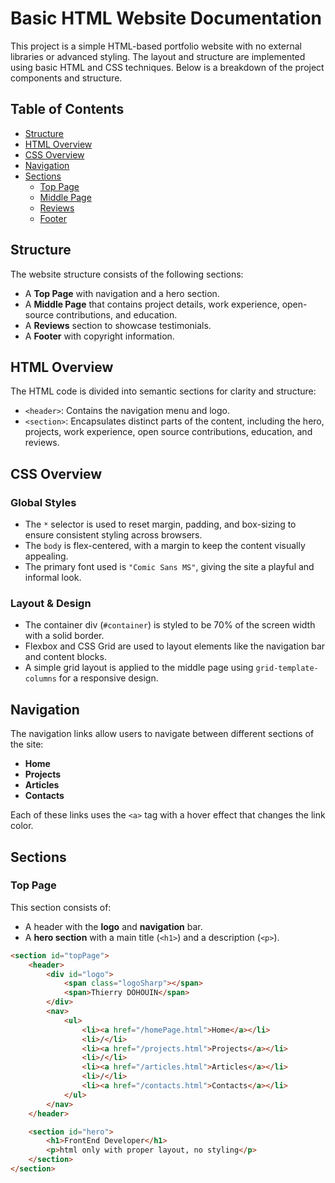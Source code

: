 # Basic HTML Website Documentation

This project is a simple HTML-based portfolio website with no external libraries or advanced styling. The layout and structure are implemented using basic HTML and CSS techniques. Below is a breakdown of the project components and structure.

## Table of Contents
- [Structure](#structure)
- [HTML Overview](#html-overview)
- [CSS Overview](#css-overview)
- [Navigation](#navigation)
- [Sections](#sections)
  - [Top Page](#top-page)
  - [Middle Page](#middle-page)
  - [Reviews](#reviews)
  - [Footer](#footer)

## Structure

The website structure consists of the following sections:
- A **Top Page** with navigation and a hero section.
- A **Middle Page** that contains project details, work experience, open-source contributions, and education.
- A **Reviews** section to showcase testimonials.
- A **Footer** with copyright information.

## HTML Overview

The HTML code is divided into semantic sections for clarity and structure:
- `<header>`: Contains the navigation menu and logo.
- `<section>`: Encapsulates distinct parts of the content, including the hero, projects, work experience, open source contributions, education, and reviews.

## CSS Overview

### Global Styles
- The `*` selector is used to reset margin, padding, and box-sizing to ensure consistent styling across browsers.
- The `body` is flex-centered, with a margin to keep the content visually appealing.
- The primary font used is `"Comic Sans MS"`, giving the site a playful and informal look.

### Layout & Design
- The container div (`#container`) is styled to be 70% of the screen width with a solid border.
- Flexbox and CSS Grid are used to layout elements like the navigation bar and content blocks.
- A simple grid layout is applied to the middle page using `grid-template-columns` for a responsive design.

## Navigation

The navigation links allow users to navigate between different sections of the site:
- **Home**
- **Projects**
- **Articles**
- **Contacts**

Each of these links uses the `<a>` tag with a hover effect that changes the link color.

## Sections

### Top Page

This section consists of:
- A header with the **logo** and **navigation** bar.
- A **hero section** with a main title (`<h1>`) and a description (`<p>`).

```html
<section id="topPage">
    <header>
        <div id="logo">
            <span class="logoSharp"></span>
            <span>Thierry DOHOUIN</span>
        </div>
        <nav>
            <ul>
                <li><a href="/homePage.html">Home</a></li>
                <li>/</li>
                <li><a href="/projects.html">Projects</a></li>
                <li>/</li>
                <li><a href="/articles.html">Articles</a></li>
                <li>/</li>
                <li><a href="/contacts.html">Contacts</a></li>
            </ul>
        </nav>
    </header>

    <section id="hero">
        <h1>FrontEnd Developer</h1>
        <p>html only with proper layout, no styling</p>
    </section>
</section>
